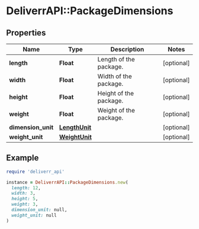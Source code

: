 # DeliverrAPI::PackageDimensions

## Properties

| Name | Type | Description | Notes |
| ---- | ---- | ----------- | ----- |
| **length** | **Float** | Length of the package. | [optional] |
| **width** | **Float** | Width of the package. | [optional] |
| **height** | **Float** | Height of the package. | [optional] |
| **weight** | **Float** | Weight of the package. | [optional] |
| **dimension_unit** | [**LengthUnit**](LengthUnit.md) |  | [optional] |
| **weight_unit** | [**WeightUnit**](WeightUnit.md) |  | [optional] |

## Example

```ruby
require 'deliverr_api'

instance = DeliverrAPI::PackageDimensions.new(
  length: 12,
  width: 3,
  height: 5,
  weight: 3,
  dimension_unit: null,
  weight_unit: null
)
```

